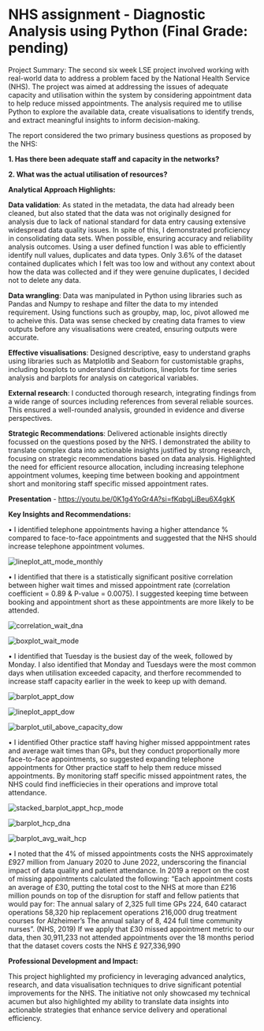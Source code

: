 # NHS assignment - Diagnostic Analysis using Python (Final Grade: pending)

Project Summary: The second six week LSE project involved working with real-world data to address a problem faced by the National Health Service (NHS). The project was aimed at addressing the issues of adequate capacity and utilisation within the system by considering appointment data to help reduce missed appointments. The analysis required me to utilise Python to explore the available data, create visualisations to identify trends, and extract meaningful insights to inform decision-making.

The report considered the two primary business questions as proposed by the NHS:

**1. Has there been adequate staff and capacity in the networks?**

**2. What was the actual utilisation of resources?**


**Analytical Approach Highlights:**

**Data validation**: As stated in the metadata, the data had already been cleaned, but also stated that the data was not originally designed for analysis due to lack of national standard for data entry causing extensive widespread data quality issues.  In spite of this, I demonstrated proficiency in consolidating data sets. When possible, ensuring accuracy and reliability analysis outcomes. Using a user defined function I was able to efficiently identify null values, duplicates and data types. Only 3.6% of the dataset contained duplicates which I felt was too low and without any context about how the data was collected and if they were genuine duplicates, I decided not to delete any data.

**Data wrangling**: Data was manipulated in Python using libraries such as Pandas and Numpy to reshape and filter the data to my intended requirement. Using functions such as groupby, map, loc, pivot allowed me to acheive this. Data was sense checked by creating data frames to view outputs before any visualisations were created, ensuring outputs were accurate.

**Effective visualisations**: Designed descriptive, easy to understand graphs using libraries such as Matplotlib and Seaborn for customistable graphs, including boxplots to understand distributions, lineplots for time series analysis and barplots for analysis on categorical variables.

**External research**: I conducted thorough research, integrating findings from a wide range of sources including references from several reliable sources. This ensured a well-rounded analysis, grounded in evidence and diverse perspectives.

**Strategic Recommendations**: Delivered actionable insights directly focussed on the questions posed by the NHS. I demonstrated the ability to translate complex data into actionable insights justified by strong research, focusing on strategic recommendations based on data analysis. Highlighted the need for efficient resource allocation, including increasing telephone appointment volumes, keeping time between booking and appointment short and monitoring staff specific missed appointment rates.


**Presentation** - https://youtu.be/0K1g4YoGr4A?si=fKqbgLiBeu6X4gkK


**Key Insights and Recommendations:**

•	I identified telephone appointments having a higher attendance % compared to face-to-face appointments and suggested that the NHS should increase telephone appointment volumes.

![lineplot_att_mode_monthly](https://github.com/user-attachments/assets/fd2132c0-4ecf-4a55-8189-c6b811bb3156)


•	I identified that there is a statistically significant positive correlation between higher wait times and missed appointment rate (correlation coefficient = 0.89 & P-value = 0.0075). I suggested keeping time between booking and appointment short as these appointments are more likely to be attended. 

![correlation_wait_dna](https://github.com/user-attachments/assets/88077a42-d67f-47d4-aeac-6a999e6f32d1)

![boxplot_wait_mode](https://github.com/user-attachments/assets/34933972-af08-48f6-8bd1-b20b8753ac96)


•	I identified that Tuesday is the busiest day of the week, followed by Monday. I also identified that Monday and Tuesdays were the most common days when utilisation exceeded capacity, and therfore recommended to increase staff capacity earlier in the week to keep up with demand.

![barplot_appt_dow](https://github.com/user-attachments/assets/2ea8a6bf-206e-4b0b-b994-e4cf8375b19e)

![lineplot_appt_dow](https://github.com/user-attachments/assets/b94361db-59c2-46dd-9507-e3c614f8dc66)

![barplot_util_above_capacity_dow](https://github.com/user-attachments/assets/de12b5b5-8185-418c-9251-cf4a23d2fe3d)


•	I identified Other practice staff having higher missed apppointment rates and average wait times than GPs, but they conduct proportionally more face-to-face appointments, so suggested expanding telephone appointments for Other practice staff to help them reduce missed appointments. By monitoring staff specific missed appointment rates, the NHS could find inefficiecies in their operations and improve total attendance.

![stacked_barplot_appt_hcp_mode](https://github.com/user-attachments/assets/f0f76a91-5351-4363-a3a5-e5bc88bfb1c2)

![barplot_hcp_dna](https://github.com/user-attachments/assets/ca665d7b-6184-4714-a980-5a7fdaa375df)

![barplot_avg_wait_hcp](https://github.com/user-attachments/assets/143af13c-f20c-4eac-abe4-a4e370b2e91e)


•	I noted that the 4% of missed appointments costs the NHS approximately £927 million from January 2020 to June 2022, underscoring the financial impact of data quality and patient attendance. In 2019 a report on the cost of missing appointments calculated the following:
“Each appointment costs an average of £30, putting the total cost to the NHS at more than £216 million pounds on top of the disruption for staff and fellow patients that would pay for:
The annual salary of 2,325 full time GPs
224, 640 cataract operations
58,320 hip replacement operations
216,000 drug treatment courses for Alzheimer’s
The annual salary of 8, 424 full time community nurses”. (NHS, 2019)
If we apply that £30 missed appointment metric to our data, then 30,911,233 not attended appointments over the 18 months period that the dataset covers costs the NHS £ 927,336,990


**Professional Development and Impact:**

This project highlighted my proficiency in leveraging advanced analytics, research, and data visualisation techniques to drive significant potential improvements for the NHS. The initiative not only showcased my technical acumen but also highlighted my ability to translate data insights into actionable strategies that enhance service delivery and operational efficiency. 

